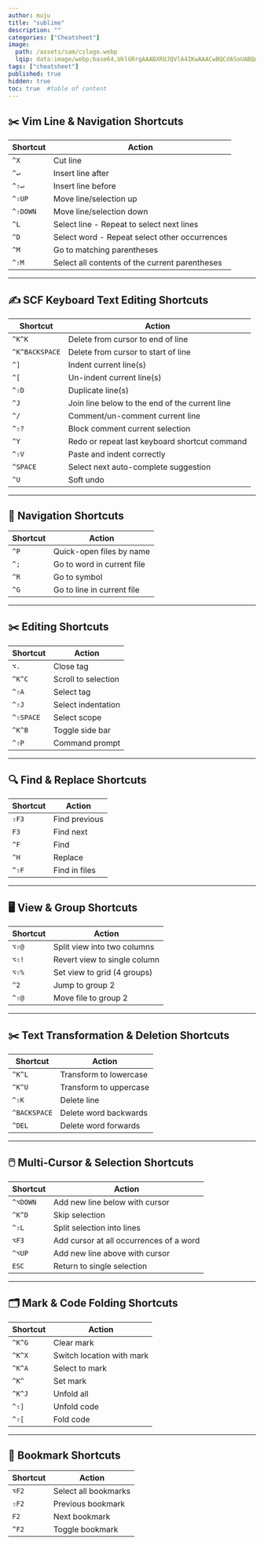 ```yaml
---
author: muju
title: "sublime"
description: ""
categories: ["Cheatsheet"]
image:
  path: /assets/sam/cslogo.webp
  lqip: data:image/webp;base64,UklGRrgAAABXRUJQVlA4IKwAAACwBQCdASoUABQAPpE8mEiloyIhKA1QsBIJQBOmUI9LDMxygR2TUG+/ASwZeFfY+ZZxYNEbCgAAudBPH7h7qkaH0PDpyyq6RhcdUxV3fuoYNyS2UMvGHHRpYpcuMobdbrEI2XA9pZTO7JWBbQC+lek8NkHzNXHak0HJURnPX+fehuSaqziRVP3OZAqmtQRzRTek7lDJeGJwAKHPllHlqR55w1XwQ/ZvvcwKXQA
tags: ["cheatsheet"]
published: true
hidden: true
toc: true  #table of content
---
```


## ✂️ Vim Line & Navigation Shortcuts

| **Shortcut**         | **Action**                                          |
|----------------------|-----------------------------------------------------|
| `^X`                 | Cut line                                           |
| `^↵`                 | Insert line after                                  |
| `^⇧↵`                | Insert line before                                 |
| `^⇧UP`               | Move line/selection up                             |
| `^⇧DOWN`             | Move line/selection down                           |
| `^L`                 | Select line - Repeat to select next lines          |
| `^D`                 | Select word - Repeat select other occurrences      |
| `^M`                 | Go to matching parentheses                         |
| `^⇧M`                | Select all contents of the current parentheses     |

---

## ✍️ SCF Keyboard Text Editing Shortcuts

| **Shortcut**         | **Action**                                          |
|----------------------|-----------------------------------------------------|
| `^K^K`               | Delete from cursor to end of line                  |
| `^K^BACKSPACE`       | Delete from cursor to start of line                |
| `^]`                 | Indent current line(s)                             |
| `^[`                 | Un-indent current line(s)                          |
| `^⇧D`                | Duplicate line(s)                                  |
| `^J`                 | Join line below to the end of the current line     |
| `^/`                 | Comment/un-comment current line                    |
| `^⇧?`                | Block comment current selection                    |
| `^Y`                 | Redo or repeat last keyboard shortcut command      |
| `^⇧V`                | Paste and indent correctly                         |
| `^SPACE`             | Select next auto-complete suggestion               |
| `^U`                 | Soft undo                                          |

---

## 🧭 Navigation Shortcuts

| **Shortcut**         | **Action**                                          |
|----------------------|-----------------------------------------------------|
| `^P`                 | Quick-open files by name                           |
| `^;`                 | Go to word in current file                         |
| `^R`                 | Go to symbol                                       |
| `^G`                 | Go to line in current file                         |

---

## ✂️ Editing Shortcuts

| **Shortcut**         | **Action**                                          |
|----------------------|-----------------------------------------------------|
| `⌥.`                 | Close tag                                          |
| `^K^C`               | Scroll to selection                                |
| `^⇧A`                | Select tag                                         |
| `^⇧J`                | Select indentation                                |
| `^⇧SPACE`            | Select scope                                       |
| `^K^B`               | Toggle side bar                                    |
| `^⇧P`                | Command prompt                                     |

---

## 🔍 Find & Replace Shortcuts

| **Shortcut**         | **Action**                                          |
|----------------------|-----------------------------------------------------|
| `⇧F3`                | Find previous                                      |
| `F3`                  | Find next                                          |
| `^F`                 | Find                                               |
| `^H`                 | Replace                                            |
| `^⇧F`                | Find in files                                      |

---

## 🖥️ View & Group Shortcuts

| **Shortcut**         | **Action**                                          |
|----------------------|-----------------------------------------------------|
| `⌥⇧@`                | Split view into two columns                        |
| `⌥⇧!`                | Revert view to single column                       |
| `⌥⇧%`                | Set view to grid (4 groups)                        |
| `^2`                 | Jump to group 2                                    |
| `^⇧@`                | Move file to group 2                               |

---

## ✂️ Text Transformation & Deletion Shortcuts

| **Shortcut**         | **Action**                                          |
|----------------------|-----------------------------------------------------|
| `^K^L`               | Transform to lowercase                             |
| `^K^U`               | Transform to uppercase                             |
| `^⇧K`                | Delete line                                        |
| `^BACKSPACE`         | Delete word backwards                              |
| `^DEL`               | Delete word forwards                               |


---

## 🖱️ Multi-Cursor & Selection Shortcuts

| **Shortcut**         | **Action**                                          |
|----------------------|-----------------------------------------------------|
| `^⌥DOWN`             | Add new line below with cursor                      |
| `^K^D`               | Skip selection                                      |
| `^⇧L`                | Split selection into lines                         |
| `⌥F3`                | Add cursor at all occurrences of a word            |
| `^⌥UP`               | Add new line above with cursor                      |
| `ESC`                | Return to single selection                         |

---

## 🗂️ Mark & Code Folding Shortcuts

| **Shortcut**         | **Action**                                          |
|----------------------|-----------------------------------------------------|
| `^K^G`               | Clear mark                                         |
| `^K^X`               | Switch location with mark                          |
| `^K^A`               | Select to mark                                     |
| `^K^`                | Set mark                                           |
| `^K^J`               | Unfold all                                         |
| `^⇧]`                | Unfold code                                        |
| `^⇧[`                | Fold code                                          |

---

## 📍 Bookmark Shortcuts

| **Shortcut**         | **Action**                                          |
|----------------------|-----------------------------------------------------|
| `⌥F2`                | Select all bookmarks                               |
| `⇧F2`                | Previous bookmark                                  |
| `F2`                  | Next bookmark                                      |
| `^F2`                 | Toggle bookmark                                    |


